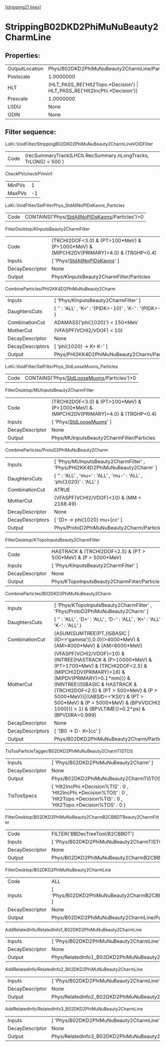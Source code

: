 [[stripping21 lines]](./stripping21-index)

# StrippingB02DKD2PhiMuNuBeauty2CharmLine

## Properties:

|                |                                                                              |
|----------------|------------------------------------------------------------------------------|
| OutputLocation | Phys/B02DKD2PhiMuNuBeauty2CharmLine/Particles                                |
| Postscale      | 1.0000000                                                                    |
| HLT            | (HLT_PASS_RE('Hlt2Topo.\*Decision') \| HLT_PASS_RE('Hlt2IncPhi.\*Decision')) |
| Prescale       | 1.0000000                                                                    |
| L0DU           | None                                                                         |
| ODIN           | None                                                                         |

## Filter sequence:

LoKi::VoidFilter/StrippingB02DKD2PhiMuNuBeauty2CharmLineVOIDFilter

|      |                                                                |
|------|----------------------------------------------------------------|
| Code | (recSummaryTrack(LHCb.RecSummary.nLongTracks, TrLONG) \< 500 ) |

CheckPV/checkPVmin1

|        |     |
|--------|-----|
| MinPVs | 1   |
| MaxPVs | -1  |

LoKi::VoidFilter/SelFilterPhys_StdAllNoPIDsKaons_Particles

|      |                                                                                                    |
|------|----------------------------------------------------------------------------------------------------|
| Code | CONTAINS('Phys/[StdAllNoPIDsKaons](./stripping21-commonparticles-stdallnopidskaons)/Particles')\>0 |

FilterDesktop/KInputsBeauty2CharmFilter

|                 |                                                                                               |
|-----------------|-----------------------------------------------------------------------------------------------|
| Code            | (TRCHI2DOF\<3.0) & (PT\>100\*MeV) & (P\>1000\*MeV) & (MIPCHI2DV(PRIMARY)\>4.0) & (TRGHP\<0.4) |
| Inputs          | [ 'Phys/[StdAllNoPIDsKaons](./stripping21-commonparticles-stdallnopidskaons)' ]             |
| DecayDescriptor | None                                                                                          |
| Output          | Phys/KInputsBeauty2CharmFilter/Particles                                                      |

CombineParticles/PHI2KK4D2PhiMuNuBeauty2Charm

|                  |                                                              |
|------------------|--------------------------------------------------------------|
| Inputs           | [ 'Phys/KInputsBeauty2CharmFilter' ]                       |
| DaughtersCuts    | { '' : 'ALL' , 'K+' : '(PIDK\>-10)' , 'K-' : '(PIDK\>-10)' } |
| CombinationCut   | ADAMASS('phi(1020)') \< 150\*MeV                             |
| MotherCut        | (VFASPF(VCHI2/VDOF) \< 10)                                   |
| DecayDescriptor  | None                                                         |
| DecayDescriptors | [ 'phi(1020) -\> K+ K-' ]                                  |
| Output           | Phys/PHI2KK4D2PhiMuNuBeauty2Charm/Particles                  |

LoKi::VoidFilter/SelFilterPhys_StdLooseMuons_Particles

|      |                                                                                            |
|------|--------------------------------------------------------------------------------------------|
| Code | CONTAINS('Phys/[StdLooseMuons](./stripping21-commonparticles-stdloosemuons)/Particles')\>0 |

FilterDesktop/MUInputsBeauty2CharmFilter

|                 |                                                                                               |
|-----------------|-----------------------------------------------------------------------------------------------|
| Code            | (TRCHI2DOF\<3.0) & (PT\>100\*MeV) & (P\>1000\*MeV) & (MIPCHI2DV(PRIMARY)\>4.0) & (TRGHP\<0.4) |
| Inputs          | [ 'Phys/[StdLooseMuons](./stripping21-commonparticles-stdloosemuons)' ]                     |
| DecayDescriptor | None                                                                                          |
| Output          | Phys/MUInputsBeauty2CharmFilter/Particles                                                     |

CombineParticles/ProtoD2PhiMuNuBeauty2Charm

|                  |                                                                               |
|------------------|-------------------------------------------------------------------------------|
| Inputs           | [ 'Phys/MUInputsBeauty2CharmFilter' , 'Phys/PHI2KK4D2PhiMuNuBeauty2Charm' ] |
| DaughtersCuts    | { '' : 'ALL' , 'mu+' : 'ALL' , 'mu-' : 'ALL' , 'phi(1020)' : 'ALL' }          |
| CombinationCut   | ATRUE                                                                         |
| MotherCut        | (VFASPF(VCHI2/VDOF)\<10) & (MM \< 2168.49)                                    |
| DecayDescriptor  | None                                                                          |
| DecayDescriptors | [ '[D+ -\> phi(1020) mu+]cc' ]                                            |
| Output           | Phys/ProtoD2PhiMuNuBeauty2Charm/Particles                                     |

FilterDesktop/KTopoInputsBeauty2CharmFilter

|                 |                                                                   |
|-----------------|-------------------------------------------------------------------|
| Code            | HASTRACK & (TRCHI2DOF\<2.5) & (PT \> 500\*MeV) & (P \> 5000\*MeV) |
| Inputs          | [ 'Phys/KInputsBeauty2CharmFilter' ]                            |
| DecayDescriptor | None                                                              |
| Output          | Phys/KTopoInputsBeauty2CharmFilter/Particles                      |

CombineParticles/B02DKD2PhiMuNuBeauty2Charm

|                  |                                                                                                                                                                                                                                                                                                                                                                                      |
|------------------|--------------------------------------------------------------------------------------------------------------------------------------------------------------------------------------------------------------------------------------------------------------------------------------------------------------------------------------------------------------------------------------|
| Inputs           | [ 'Phys/KTopoInputsBeauty2CharmFilter' , 'Phys/ProtoD2PhiMuNuBeauty2Charm' ]                                                                                                                                                                                                                                                                                                       |
| DaughtersCuts    | { '' : 'ALL' , 'D+' : 'ALL' , 'D-' : 'ALL' , 'K+' : 'ALL' , 'K-' : 'ALL' }                                                                                                                                                                                                                                                                                                           |
| CombinationCut   | (ASUM(SUMTREE(PT,(ISBASIC \| (ID=='gamma')),0.0))\>4000\*MeV) & (AM\>4000\*MeV) & (AM\<6000\*MeV)                                                                                                                                                                                                                                                                                    |
| MotherCut        | (VFASPF(VCHI2/VDOF)\<10) & (INTREE(HASTRACK & (P\>10000\*MeV) & (PT\>1700\*MeV) & (TRCHI2DOF\<2.5) & (MIPCHI2DV(PRIMARY)\>16) & (MIPDV(PRIMARY)\>0.1\*mm))) & (NINTREE((ISBASIC & HASTRACK & (TRCHI2DOF\<2.5) & (PT \> 500\*MeV) & (P \> 5000\*MeV))\|((ABSID=='KS0') & (PT \> 500\*MeV) & (P \> 5000\*MeV) & (BPVVDCHI2 \> 1000))) \> 1) & (BPVLTIME()\>0.2\*ps) & (BPVDIRA\>0.999) |
| DecayDescriptor  | None                                                                                                                                                                                                                                                                                                                                                                                 |
| DecayDescriptors | [ '[B0 -\> D- K+]cc' ]                                                                                                                                                                                                                                                                                                                                                           |
| Output           | Phys/B02DKD2PhiMuNuBeauty2Charm/Particles                                                                                                                                                                                                                                                                                                                                            |

TisTosParticleTagger/B02DKD2PhiMuNuBeauty2CharmTISTOS

|                 |                                                                                                                                       |
|-----------------|---------------------------------------------------------------------------------------------------------------------------------------|
| Inputs          | [ 'Phys/B02DKD2PhiMuNuBeauty2Charm' ]                                                                                               |
| DecayDescriptor | None                                                                                                                                  |
| Output          | Phys/B02DKD2PhiMuNuBeauty2CharmTISTOS/Particles                                                                                       |
| TisTosSpecs     | { 'Hlt2IncPhi.\*Decision%TIS' : 0 , 'Hlt2IncPhi.\*Decision%TOS' : 0 , 'Hlt2Topo.\*Decision%TIS' : 0 , 'Hlt2Topo.\*Decision%TOS' : 0 } |

FilterDesktop/B02DKD2PhiMuNuBeauty2CharmB2CBBDTBeauty2CharmFilter

|                 |                                                                    |
|-----------------|--------------------------------------------------------------------|
| Code            | FILTER('BBDecTreeTool/B2CBBDT')                                    |
| Inputs          | [ 'Phys/B02DKD2PhiMuNuBeauty2CharmTISTOS' ]                      |
| DecayDescriptor | None                                                               |
| Output          | Phys/B02DKD2PhiMuNuBeauty2CharmB2CBBDTBeauty2CharmFilter/Particles |

FilterDesktop/B02DKD2PhiMuNuBeauty2CharmLine

|                 |                                                                  |
|-----------------|------------------------------------------------------------------|
| Code            | ALL                                                              |
| Inputs          | [ 'Phys/B02DKD2PhiMuNuBeauty2CharmB2CBBDTBeauty2CharmFilter' ] |
| DecayDescriptor | None                                                             |
| Output          | Phys/B02DKD2PhiMuNuBeauty2CharmLine/Particles                    |

AddRelatedInfo/RelatedInfo1_B02DKD2PhiMuNuBeauty2CharmLine

|                 |                                                            |
|-----------------|------------------------------------------------------------|
| Inputs          | [ 'Phys/B02DKD2PhiMuNuBeauty2CharmLine' ]                |
| DecayDescriptor | None                                                       |
| Output          | Phys/RelatedInfo1_B02DKD2PhiMuNuBeauty2CharmLine/Particles |

AddRelatedInfo/RelatedInfo2_B02DKD2PhiMuNuBeauty2CharmLine

|                 |                                                            |
|-----------------|------------------------------------------------------------|
| Inputs          | [ 'Phys/B02DKD2PhiMuNuBeauty2CharmLine' ]                |
| DecayDescriptor | None                                                       |
| Output          | Phys/RelatedInfo2_B02DKD2PhiMuNuBeauty2CharmLine/Particles |

AddRelatedInfo/RelatedInfo3_B02DKD2PhiMuNuBeauty2CharmLine

|                 |                                                            |
|-----------------|------------------------------------------------------------|
| Inputs          | [ 'Phys/B02DKD2PhiMuNuBeauty2CharmLine' ]                |
| DecayDescriptor | None                                                       |
| Output          | Phys/RelatedInfo3_B02DKD2PhiMuNuBeauty2CharmLine/Particles |
